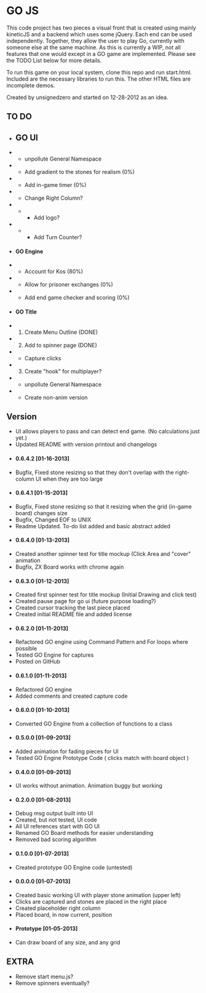 # GO JS #

This code project has two pieces a visual front that is created using
mainly kineticJS and a backend which uses some jQuery. Each end can be used
independently. Together, they allow the user to play Go, currently with
someone else at the same machine. As this is currently a WIP, not all features
that one would except in a GO game are implemented. Please see the TODO List below
for more details.

To run this game on your local system, clone this repo and run start.html.
Included are the necessary libraries to run this. The other HTML files are
incomplete demos.

Created by unsignedzero and started on 12-28-2012 as an idea.

## TO DO ##
* ## GO UI ##
* * unpollute General Namespace
* * Add gradient to the stones for realism (0%)
* * Add in-game timer (0%)
* * Change Right Column?
* * * Add logo?
* * * Add Turn Counter? 
* #### GO Engine #
* * Account for Kos (80%)
* * Allow for prisoner exchanges (0%)
* * Add end game checker and scoring (0%)
* #### GO Title #
* 1. Create Menu Outline (DONE)
* 2. Add to spinner page (DONE)
* * Capture clicks
* 3. Create "hook" for multiplayer?
* * unpollute General Namespace
* * Create non-anim version

## Version ##
* UI allows players to pass and can detect end game. (No calculations just yet.)
* Updated README with version printout and changelogs
* #### 0.6.4.2 [01-16-2013] #
* Bugfix, Fixed stone resizing so that they don't overlap with the right-column UI when they are too large
* #### 0.6.4.1 [01-15-2013] #
* Bugfix, Fixed stone resizing so that it resizing when the grid (in-game board) changes size 
* Bugfix, Changed EOF to UNIX
* Readme Updated. To-do list added and basic abstract added
* #### 0.6.4.0 [01-13-2013] #
* Created another spinner test for title mockup (Click Area and "cover" animation
* Bugfix, ZX Board works with chrome again
* #### 0.6.3.0 [01-12-2013] #
* Created first spinner test for title mockup (Initial Drawing and click test)
* Created pause page for go ui (future purpose loading?)
* Created cursor tracking the last piece placed
* Created initial README file and added license
* #### 0.6.2.0 [01-11-2013] #
* Refactored GO engine using Command Pattern and For loops where possible
* Tested GO Engine for captures
* Posted on GitHub
* #### 0.6.1.0 [01-11-2013] #
* Refactored GO engine
* Added comments and created capture code
* #### 0.6.0.0 [01-10-2013] #
* Converted GO Engine from a collection of functions to a class
* #### 0.5.0.0 [01-09-2013] #
* Added animation for fading pieces for UI
* Tested GO Engine Prototype Code ( clicks match with board object )
* #### 0.4.0.0 [01-09-2013] #
* UI works without animation. Animation buggy but working
* #### 0.2.0.0 [01-08-2013] #
* Debug msg output built into UI
* Created, but not tested, UI code
* All UI references start with GO UI 
* Renamed GO Board methods for easier understanding
* Removed bad scoring algorithm
* #### 0.1.0.0 [01-07-2013] #
* Created prototype GO Engine code (untested)
* #### 0.0.0.0 [01-07-2013] #
* Created basic working UI with player stone animation (upper left)
* Clicks are captured and stones are placed in the right place
* Created placeholder right column
* Placed board, in now current, position
* #### Prototype [01-05-2013] #
* Can draw board of any size, and any grid

## EXTRA #
* Remove start menu.js?
* Remove spinners eventually?

